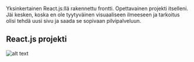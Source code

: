 Yksinkertainen React.js:llä rakennettu frontti. Opettavainen projekti itselleni. Jäi kesken, koska en ole tyytyväinen visuaaliseen ilmeeseen ja tarkoitus olisi tehdä uusi sivu ja saada se sopivaan pilvipalveluun.

## React.js projekti

![alt text](https://i.imgur.com/YuJFFsF.png)
